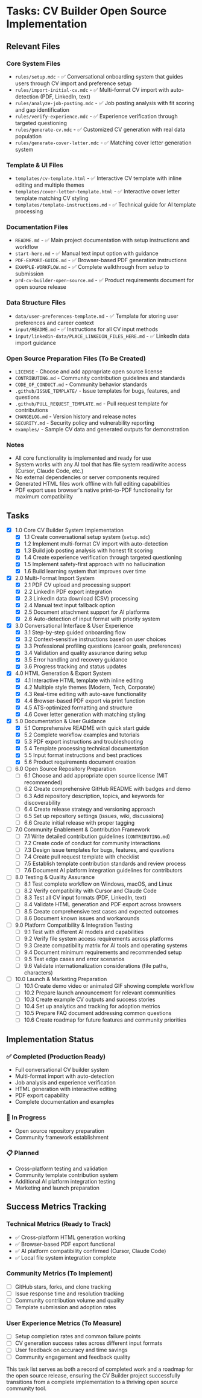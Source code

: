 # Tasks: CV Builder Open Source Implementation

## Relevant Files

### Core System Files
- `rules/setup.mdc` - ✅ Conversational onboarding system that guides users through CV import and preference setup
- `rules/import-initial-cv.mdc` - ✅ Multi-format CV import with auto-detection (PDF, LinkedIn, text)
- `rules/analyze-job-posting.mdc` - ✅ Job posting analysis with fit scoring and gap identification
- `rules/verify-experience.mdc` - ✅ Experience verification through targeted questioning
- `rules/generate-cv.mdc` - ✅ Customized CV generation with real data population
- `rules/generate-cover-letter.mdc` - ✅ Matching cover letter generation system

### Template & UI Files
- `templates/cv-template.html` - ✅ Interactive CV template with inline editing and multiple themes
- `templates/cover-letter-template.html` - ✅ Interactive cover letter template matching CV styling
- `templates/template-instructions.md` - ✅ Technical guide for AI template processing

### Documentation Files
- `README.md` - ✅ Main project documentation with setup instructions and workflow
- `start-here.md` - ✅ Manual text input option with guidance
- `PDF-EXPORT-GUIDE.md` - ✅ Browser-based PDF generation instructions
- `EXAMPLE-WORKFLOW.md` - ✅ Complete walkthrough from setup to submission
- `prd-cv-builder-open-source.md` - ✅ Product requirements document for open source release

### Data Structure Files
- `data/user-preferences-template.md` - ✅ Template for storing user preferences and career context
- `input/README.md` - ✅ Instructions for all CV input methods
- `input/linkedin-data/PLACE_LINKEDIN_FILES_HERE.md` - ✅ LinkedIn data import guidance

### Open Source Preparation Files (To Be Created)
- `LICENSE` - Choose and add appropriate open source license
- `CONTRIBUTING.md` - Community contribution guidelines and standards
- `CODE_OF_CONDUCT.md` - Community behavior standards
- `.github/ISSUE_TEMPLATE/` - Issue templates for bugs, features, and questions
- `.github/PULL_REQUEST_TEMPLATE.md` - Pull request template for contributions
- `CHANGELOG.md` - Version history and release notes
- `SECURITY.md` - Security policy and vulnerability reporting
- `examples/` - Sample CV data and generated outputs for demonstration

### Notes

- All core functionality is implemented and ready for use
- System works with any AI tool that has file system read/write access (Cursor, Claude Code, etc.)
- No external dependencies or server components required
- Generated HTML files work offline with full editing capabilities
- PDF export uses browser's native print-to-PDF functionality for maximum compatibility

## Tasks

- [x] 1.0 Core CV Builder System Implementation
  - [x] 1.1 Create conversational setup system (`setup.mdc`)
  - [x] 1.2 Implement multi-format CV import with auto-detection
  - [x] 1.3 Build job posting analysis with honest fit scoring
  - [x] 1.4 Create experience verification through targeted questioning
  - [x] 1.5 Implement safety-first approach with no hallucination
  - [x] 1.6 Build learning system that improves over time

- [x] 2.0 Multi-Format Import System
  - [x] 2.1 PDF CV upload and processing support
  - [x] 2.2 LinkedIn PDF export integration
  - [x] 2.3 LinkedIn data download (CSV) processing
  - [x] 2.4 Manual text input fallback option
  - [x] 2.5 Document attachment support for AI platforms
  - [x] 2.6 Auto-detection of input format with priority system

- [x] 3.0 Conversational Interface & User Experience
  - [x] 3.1 Step-by-step guided onboarding flow
  - [x] 3.2 Context-sensitive instructions based on user choices
  - [x] 3.3 Professional profiling questions (career goals, preferences)
  - [x] 3.4 Validation and quality assurance during setup
  - [x] 3.5 Error handling and recovery guidance
  - [x] 3.6 Progress tracking and status updates

- [x] 4.0 HTML Generation & Export System
  - [x] 4.1 Interactive HTML template with inline editing
  - [x] 4.2 Multiple style themes (Modern, Tech, Corporate)
  - [x] 4.3 Real-time editing with auto-save functionality
  - [x] 4.4 Browser-based PDF export via print function
  - [x] 4.5 ATS-optimized formatting and structure
  - [x] 4.6 Cover letter generation with matching styling

- [x] 5.0 Documentation & User Guidance
  - [x] 5.1 Comprehensive README with quick start guide
  - [x] 5.2 Complete workflow examples and tutorials
  - [x] 5.3 PDF export instructions and troubleshooting
  - [x] 5.4 Template processing technical documentation
  - [x] 5.5 Input format instructions and best practices
  - [x] 5.6 Product requirements document creation

- [ ] 6.0 Open Source Repository Preparation
  - [ ] 6.1 Choose and add appropriate open source license (MIT recommended)
  - [ ] 6.2 Create comprehensive GitHub README with badges and demo
  - [ ] 6.3 Add repository description, topics, and keywords for discoverability
  - [ ] 6.4 Create release strategy and versioning approach
  - [ ] 6.5 Set up repository settings (issues, wiki, discussions)
  - [ ] 6.6 Create initial release with proper tagging

- [ ] 7.0 Community Enablement & Contribution Framework
  - [ ] 7.1 Write detailed contribution guidelines (`CONTRIBUTING.md`)
  - [ ] 7.2 Create code of conduct for community interactions
  - [ ] 7.3 Design issue templates for bugs, features, and questions
  - [ ] 7.4 Create pull request template with checklist
  - [ ] 7.5 Establish template contribution standards and review process
  - [ ] 7.6 Document AI platform integration guidelines for contributors

- [ ] 8.0 Testing & Quality Assurance
  - [ ] 8.1 Test complete workflow on Windows, macOS, and Linux
  - [ ] 8.2 Verify compatibility with Cursor and Claude Code
  - [ ] 8.3 Test all CV input formats (PDF, LinkedIn, text)
  - [ ] 8.4 Validate HTML generation and PDF export across browsers
  - [ ] 8.5 Create comprehensive test cases and expected outcomes
  - [ ] 8.6 Document known issues and workarounds

- [ ] 9.0 Platform Compatibility & Integration Testing
  - [ ] 9.1 Test with different AI models and capabilities
  - [ ] 9.2 Verify file system access requirements across platforms
  - [ ] 9.3 Create compatibility matrix for AI tools and operating systems
  - [ ] 9.4 Document minimum requirements and recommended setup
  - [ ] 9.5 Test edge cases and error scenarios
  - [ ] 9.6 Validate internationalization considerations (file paths, characters)

- [ ] 10.0 Launch & Marketing Preparation
  - [ ] 10.1 Create demo video or animated GIF showing complete workflow
  - [ ] 10.2 Prepare launch announcement for relevant communities
  - [ ] 10.3 Create example CV outputs and success stories
  - [ ] 10.4 Set up analytics and tracking for adoption metrics
  - [ ] 10.5 Prepare FAQ document addressing common questions
  - [ ] 10.6 Create roadmap for future features and community priorities

## Implementation Status

### ✅ Completed (Production Ready)
- Full conversational CV builder system
- Multi-format import with auto-detection
- Job analysis and experience verification
- HTML generation with interactive editing
- PDF export capability
- Complete documentation and examples

### 🔄 In Progress
- Open source repository preparation
- Community framework establishment

### 📋 Planned
- Cross-platform testing and validation
- Community template contribution system
- Additional AI platform integration testing
- Marketing and launch preparation

## Success Metrics Tracking

### Technical Metrics (Ready to Track)
- ✅ Cross-platform HTML generation working
- ✅ Browser-based PDF export functional
- ✅ AI platform compatibility confirmed (Cursor, Claude Code)
- ✅ Local file system integration complete

### Community Metrics (To Implement)
- [ ] GitHub stars, forks, and clone tracking
- [ ] Issue response time and resolution tracking
- [ ] Community contribution volume and quality
- [ ] Template submission and adoption rates

### User Experience Metrics (To Measure)
- [ ] Setup completion rates and common failure points
- [ ] CV generation success rates across different input formats
- [ ] User feedback on accuracy and time savings
- [ ] Community engagement and feedback quality

This task list serves as both a record of completed work and a roadmap for the open source release, ensuring the CV Builder project successfully transitions from a complete implementation to a thriving open source community tool.